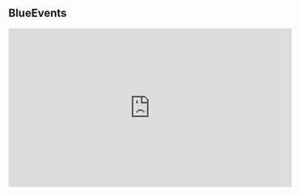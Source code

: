 ## BlueEvents

<p align="center">
<iframe width="560" height="315" src="https://www.youtube.com/embed/wwlLcZBUVtU" title="YouTube video player" frameborder="0" allow="accelerometer; autoplay; clipboard-write; encrypted-media; gyroscope; picture-in-picture" allowfullscreen></iframe>
  <p>

